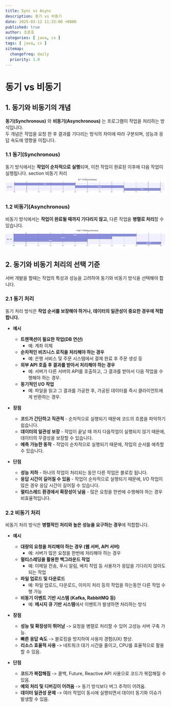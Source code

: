 ```yaml
---
title: Sync vs Async
description: 동기 vs 비동기
date: 2025-03-12 11:33:00 +0800
published: true
author: 조준호
categories: [ java, cs ]
tags: [ java, cs ]
sitemap:
  changefreq: daily
  priority: 1.0
---
```


# 동기 vs 비동기

## 1. 동기와 비동기의 개념

**동기(Synchronous)** 와 **비동기(Asynchronous)** 는 프로그램이 작업을 처리하는 방식입니다.  
두 개념은 작업을 요청 한 후 결과를 기다리는 방식의 차이에 따라 구분되며, 성능과 응답 속도에 영향을 미칩니다.

### 1.1 동기(Synchronous)

동기 방식에서는 **작업이 순차적으로 실행**되며, 이전 작업이 완료된 이후에 다음 작업이 실행됩니다.
section 비동기 처리
![동기_처리_방식](/assets/img/postImg/03:12/동기_처리_방식.png)

### 1.2 비동기(Asynchronous)

비동기 방식에서는 **작업이 완료될 때까지 기다리지 않고**, 다른 작업을 **병렬로 처리**할 수 있습니다.
![비동기_처리_방식](/assets/img/postImg/03:12/비동기_처리_방식.png)

## 2. 동기와 비동기 처리의 선택 기준

서버 개발을 할때는 작업의 특성과 성능을 고려하여 동기와 비동기 방식을 선택해야 합니다.

### 2.1 동기 처리

동기 처리 방식은 **작업 순서를 보장해야 하거나, 데이터의 일관성이 중요한 경우에 적합 합니다.**

- **예시**
  - **트렌잭션이 필요한 작업(DB 연산)**
    - 예: 계좌 이체
  - **순차적인 비즈니스 로직을 처리해야 하는 경우**
    - 예: 은행 서비스 및 주문 시스템에서 결제 완료 후 주문 생성 등
  - **외부 API 호출 후 결과를 받아서 처리해야 하는 경우**
    - 예: 서버가 다른 서버의 API를 호출하고, 그 결과를 받아서 다음 작업을 수행해야 하는 경우.
  - **동기적인 I/O 작업**
    - 예: 파일을 읽고 그 결과를 가공한 후, 가공된 데이터를 즉시 클라이언트에게 반환하는 경우.

- **장점**
  - **코드가 간단하고 직관적** - 순차적으로 실행되기 때문에 코드의 흐름을 파악하기 쉽습니다.
  - **데이터의 일관성 보장** - 작업이 끝날 때 까지 다음작업이 실행되지 않기 때문에, 데이터의 무결성을 보장할 수 있습니다.
  - **예측 가능한 동작** - 작업이 순차적으로 실행되기 때문에, 작업의 순서를 예측할 수 있습니다.
- **단점**
  - **성능 저하** - 하나의 작업이 처리되는 동안 다른 작업은 블로킹 됩니다.
  - **응답 시간이 길어질 수 있음** - 작업이 순차적으로 실행되기 때문에, I/O 작업이 많은 경우 응답 시간이 길어질 수 있습니다.
  - **멀티스레드 환경에서 확장성이 낮음** - 많은 요청을 한번에 수행해야 하는 경우 비효율적입니다.

### 2.2 비동기 처리

비동기 처리 방식은 **병렬적인 처리와 높은 성능을 요구하는 경우**에 적합합니다.

- **예시**
  - **대량의 요청을 처리해야 하는 경우 (웹 서버, API 서버)** 
    - 예: 서버가 많은 요청을 한번에 처리해야 하는 경우
  - **멀티스레딩을 활용한 백그라운드 작업** 
    - 예: 이메일 전송, 푸시 알림, 배치 작업 등 사용자가 응답을 기다리지 않아도 되는 작업
  - **파일 업로드 및 다운로드**
    - 예: 파일 업로드, 다운로드, 이미지 처리 등의 작업을 하는동안 다른 작업 수행 가능
  - **비동기 이벤트 기반 시스템 (Kafka, RabbitMQ 등)**
    - 예: **메시지 큐 기반 시스템**에서 이벤트가 발생하면 처리하는 방식

- **장점**
  - **성능 및 확장성이 뛰어남** -> 요청을 병렬로 처리할 수 있어 고성능 서버 구축 가능.
  - **빠른 응답 속도** -> 블로킹을 방지하여 사용자 경험(UX) 향상.
  - **리소스 효율적 사용** -> 네트워크 대기 시간을 줄이고, CPU를 효율적으로 활용할 수 있음.

- **단점**
  - **코드가 복잡해짐** -> 콜백, Future, Reactive API 사용으로 코드가 복잡해질 수 있음.
  - **예외 처리 및 디버깅이 어려움** -> 동기 방식보다 버그 추적이 어려움.
  - **데이터 일관성 문제** -> 여러 작업이 동시에 실행되면서 데이터 동기화 이슈가 발생할 수 있음.
